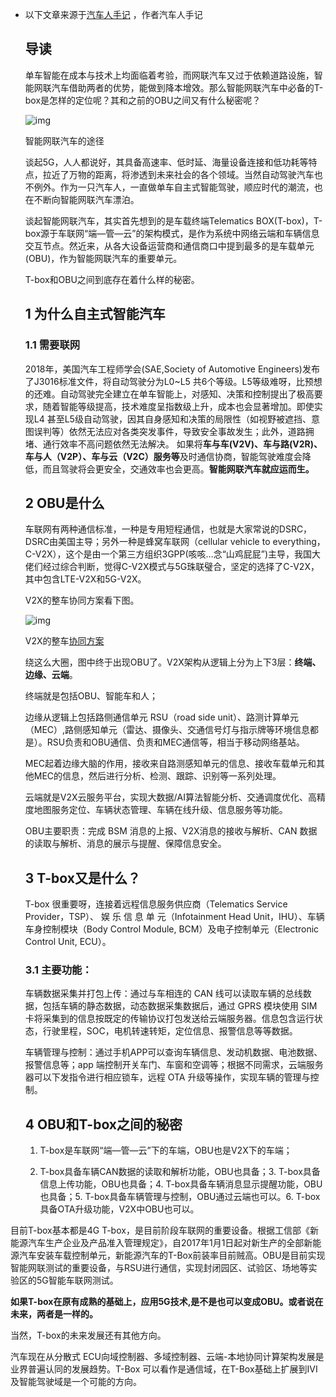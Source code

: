 - 以下文章来源于[汽车人手记](https://www.zhihu.com/search?q=汽车人手记&search_source=Entity&hybrid_search_source=Entity&hybrid_search_extra={"sourceType"%3A"article"%2C"sourceId"%3A354117922}) ，作者汽车人手记

	## 导读

	单车智能在成本与技术上均面临着考验，而网联汽车又过于依赖道路设施，智能网联汽车借助两者的优势，能做到降本增效。那么智能网联汽车中必备的T-box是怎样的定位呢？其和之前的OBU之间又有什么秘密呢？

	

	![img](https://pic3.zhimg.com/80/v2-03c28f72054ff5a42da17488af27bbea_720w.jpg)

	智能网联汽车的途径

	谈起5G，人人都说好，其具备高速率、低时延、海量设备连接和低功耗等特点，拉近了万物的距离，将渗透到未来社会的各个领域。当然自动驾驶汽车也不例外。作为一只汽车人，一直做单车自主式智能驾驶，顺应时代的潮流，也在不断向智能网联汽车漂泊。

	谈起智能网联汽车，其实首先想到的是车载终端Telematics BOX(T-box)，T-box源于车联网“端—管—云”的架构模式，是作为系统中网络云端和车辆信息交互节点。然近来，从各大设备运营商和通信商口中提到最多的是车载单元(OBU)，作为智能网联汽车的重要单元。

	T-box和OBU之间到底存在着什么样的秘密。

	## 1 为什么自主式智能汽车

	### 1.1 需要联网

	2018年，美国汽车工程师学会(SAE,Society of Automotive Engineers)发布了J3016标准文件，将自动驾驶分为L0~L5  共6个等级。L5等级难呀，比预想的还难。自动驾驶完全建立在单车智能上，对感知、决策和控制提出了极高要求，随着智能等级提高，技术难度呈指数级上升，成本也会显著增加。即使实现L4  甚至L5级自动驾驶，因其自身感知和决策的局限性（如视野被遮挡、意图误判等）依然无法应对各类突发事件，导致安全事故发生；此外，道路拥堵、通行效率不高问题依然无法解决。
	如果将**车与车(V2V)、车与路(V2R)、车与人（V2P）、车与云（V2C）服务等**及时通信协商，智能驾驶难度会降低，而且驾驶将会更安全，交通效率也会更高。**智能网联汽车就应运而生。**

	## 2 OBU是什么

	车联网有两种通信标准，一种是专用短程通信，也就是大家常说的DSRC，DSRC由美国主导；另外一种是蜂窝车联网（cellular vehicle to  everything，C-V2X），这个是由一个第三方组织3GPP(咳咳…念“山鸡屁屁”)主导，我国大佬们经过综合判断，觉得C-V2X模式与5G珠联璧合，坚定的选择了C-V2X，其中包含LTE-V2X和5G-V2X。


	V2X的整车协同方案看下图。

	![img](https://pic4.zhimg.com/80/v2-0ef079b059362e5046183f6efb7b45e7_720w.jpg)

	V2X的整车[协同方案](https://www.zhihu.com/search?q=协同方案&search_source=Entity&hybrid_search_source=Entity&hybrid_search_extra={"sourceType"%3A"article"%2C"sourceId"%3A354117922})

	绕这么大圈，图中终于出现OBU了。V2X架构从逻辑上分为上下3层：**终端、边缘、云端**。

	终端就是包括OBU、智能车和人；

	边缘从逻辑上包括路侧通信单元 RSU（road side unit）、路测计算单元（MEC）,路侧感知单元（雷达、摄像头、交通信号灯与指示牌等环境信息都是）。RSU负责和OBU通信、负责和MEC通信等，相当于移动网络基站。

	MEC起着边缘大脑的作用，接收来自路测感知单元的信息、接收车载单元和其他MEC的信息，然后进行分析、检测、跟踪、识别等一系列处理。

	云端就是V2X云服务平台，实现大数据/AI算法智能分析、交通调度优化、高精度地图服务定位、车辆状态管理、车辆在线升级、信息服务等功能。

	OBU主要职责：完成 BSM 消息的上报、V2X消息的接收与解析、CAN 数据的读取与解析、消息的展示与提醒、保障信息安全。

	## 3 T-box又是什么？

	T-box 很重要呀，连接着远程信息服务供应商（Telematics Service Provider，TSP）、 娱 乐 信 息 单  元（Infotainment Head Unit，IHU）、车辆车身控制模块（Body Control Module,  BCM）及电子控制单元（Electronic Control Unit, ECU）。

	### 3.1 主要功能：

	车辆数据采集并打包上传：通过与车相连的 CAN 线可以读取车辆的总线数据，包括车辆的静态数据，动态数据采集数据后，通过 GPRS 模块使用 SIM 卡将采集到的信息按既定的传输协议打包发送给云端服务器。信息包含运行状态，行驶里程，SOC，电机转速转矩，定位信息、报警信息等等数据。

	车辆管理与控制：通过手机APP可以查询车辆信息、发动机数据、电池数据、报警信息等；app 端控制开关车门、车窗和空调等；根据不同需求，云端服务器可以下发指令进行相应锁车，远程 OTA 升级等操作，实现车辆的管理与控制。

	## 4 OBU和T-box之间的秘密

	1. T-box是车联网“端—管—云”下的车端，OBU也是V2X下的车端；

	2. T-box具备车辆CAN数据的读取和解析功能，OBU也具备；3. T-box具备信息上传功能，OBU也具备；4.  T-box具备车辆消息显示提醒功能，OBU也具备；5. T-box具备车辆管理与控制，OBU通过云端也可以。6.  T-box具备OTA升级功能，V2X中OBU也可以。

目前T-box基本都是4G  T-box，是目前阶段车联网的重要设备。根据工信部《新能源汽车生产企业及产品准入管理规定》，自2017年1月1日起对新生产的全部新能源汽车安装车载控制单元，新能源汽车的T-Box前装率目前贼高。OBU是目前实现智能网联测试的重要设备，与RSU进行通信，实现封闭园区、试验区、场地等实验区的5G智能车联网测试。

**如果T-box在原有成熟的基础上，应用5G技术,是不是也可以变成OBU。或者说在未来，两者是一样的。**

当然，T-box的未来发展还有其他方向。

汽车现在从分散式 ECU向域控制器、多域控制器、云端-本地协同计算架构发展是业界普遍认同的发展趋势。T-Box 可以看作是通信域，在T-Box基础上扩展到IVI及智能驾驶域是一个可能的方向。
